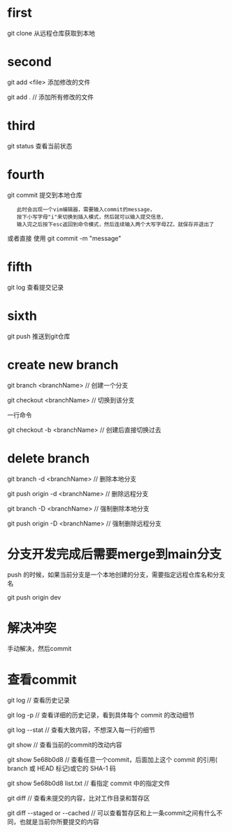# first

git clone 从远程仓库获取到本地

# second

git add \<file> 添加修改的文件

git add . // 添加所有修改的文件

# third

git status 查看当前状态

# fourth

git commit 提交到本地仓库

```
   此时会出现一个vim编辑器，需要输入commit的message，
   按下小写字母"i"来切换到插入模式，然后就可以输入提交信息，
   输入完之后按下esc返回到命令模式，然后连续输入两个大写字母ZZ，就保存并退出了
```

或者直接 使用 git commit -m "message"

# fifth

git log 查看提交记录

# sixth

git push 推送到git仓库

# create new branch

git branch \<branchName> // 创建一个分支

git checkout \<branchName> // 切换到该分支

一行命令

git checkout -b \<branchName> // 创建后直接切换过去

# delete branch

git branch -d \<branchName> // 删除本地分支

git push origin -d \<branchName> // 删除远程分支

git branch -D \<branchName> // 强制删除本地分支

git push origin -D \<branchName> // 强制删除远程分支

# 分支开发完成后需要merge到main分支

push 的时候，如果当前分支是一个本地创建的分支，需要指定远程仓库名和分支名

git push origin dev

# 解决冲突

手动解决，然后commit

# 查看commit

git log // 查看历史记录

git log -p // 查看详细的历史记录，看到具体每个 commit 的改动细节

git log --stat // 查看大致内容，不想深入每一行的细节

git show // 查看当前的commit的改动内容

git show 5e68b0d8 // 查看任意一个commit，后面加上这个 commit 的引用( branch 或 HEAD 标记)或它的 SHA-1 码

git show 5e68b0d8 list.txt // 看指定 commit 中的指定文件

git diff // 查看未提交的内容，比对工作目录和暂存区

git diff --staged or --cached // 可以查看暂存区和上一条commit之间有什么不同，也就是当前你所要提交的内容
